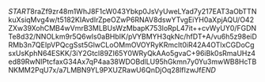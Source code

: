 $START$8raZf9zr48m1WhJ8F1cW043Ybkp0JsVyUweLYad7y217EAT3aObTTNkuXsiqMvg4w/t5182KIAvdIrZpeOZwP6RNAV8dswYTvgEiYH0aXpjAQU/O42ZXw39XohCMB4wVmrB3MLBUsWzMbapK753loRpL47it++cvWyUY0/FGDNTe8d32/NNOLkm9r5Q6wIs0aBHbIK/pVYBMYH3qkNc/hfDT+A/vu6h5z98eiDRMb3n7QEIpVPQcgSst5GlwCLoOMmOVOYRyKRmcIt0iR42A4OTlxCGDoCgsxUsKphN64ESKK/3iY2Gtcl89ZI65Y0WRyQkAAo5gvaC+96iBk0sRmaUHz4ed89RwNIPtcfaxG34Ax7qP4aa38WDOBdlLU95hGkmn7y0Yu3mwWB8HcTBNKMM2PqU7x/a7LMBN9YL9PXUZRawU6QnDjOq28lfIzwJf$END$